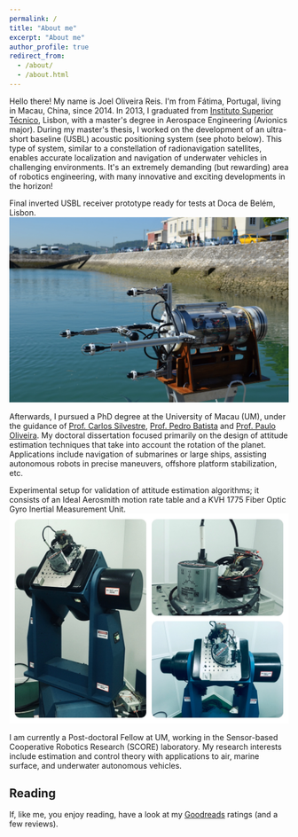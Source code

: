 ```yaml
---
permalink: /
title: "About me"
excerpt: "About me"
author_profile: true
redirect_from: 
  - /about/
  - /about.html
---
```


Hello there!
My name is Joel Oliveira Reis.
I'm from Fátima, Portugal, living in Macau, China, since 2014.
In 2013, I graduated from [Instituto Superior Técnico](https://tecnico.ulisboa.pt/en/), Lisbon, with a master's degree in Aerospace Engineering (Avionics major).
During my master's thesis, I worked on the development of an ultra-short baseline (USBL) acoustic positioning system (see photo below).
This type of system, similar to a constellation of radionavigation satellites, enables accurate localization and navigation of underwater vehicles in challenging environments.
It's an extremely demanding (but rewarding) area of robotics engineering, with many innovative and exciting developments in the horizon!

Final inverted USBL receiver prototype ready for tests at Doca de Belém, Lisbon.
![USBL Receiver](/images/usbl.jpg)

Afterwards, I pursued a PhD degree at the University of Macau (UM), under the guidance of [Prof. Carlos Silvestre](https://www.google.com/url?q=https%3A%2F%2Fwww.fst.um.edu.mo%2Fpersonal%2Fcsilvestre%2F&sa=D), [Prof. Pedro Batista](https://www.google.com/url?q=https%3A%2F%2Fpbatista.weebly.com%2F&sa=D) and [Prof. Paulo Oliveira](https://www.google.com/url?q=http%3A%2F%2Fwww.dem.ist.utl.pt%2Fpoliveira%2F&sa=D).
My doctoral dissertation focused primarily on the design of attitude estimation techniques that take into account the rotation of the planet.
Applications include navigation of submarines or large ships, assisting autonomous robots in precise maneuvers, offshore platform stabilization, etc. 

Experimental setup for validation of attitude estimation algorithms; it consists of an Ideal Aerosmith motion rate table and a KVH 1775 Fiber Optic Gyro Inertial Measurement Unit.
![AttitudeSetup](/images/mrt-setup.jpg)

I am currently a Post-doctoral Fellow at UM, working in the Sensor-based Cooperative Robotics Research (SCORE) laboratory.
My research interests include estimation and control theory with applications to air, marine surface, and underwater autonomous vehicles.

Reading
------
If, like me, you enjoy reading, have a look at my [Goodreads](https://www.goodreads.com/user/show/20214521-joel) ratings (and a few reviews).

